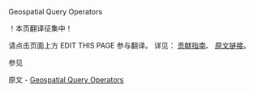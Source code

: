  Geospatial Query Operators

 ！本页翻译征集中！

请点击页面上方 EDIT THIS PAGE 参与翻译。
详见：
[贡献指南]( https://github.com/whaleal/MongoDB-Manual-zh/blob/master/CONTRIBUTING.md )、
[原文链接](  https://docs.mongodb.com/manual/reference/operator/query-geospatial/  )。

 参见

原文 - [Geospatial Query Operators]( https://docs.mongodb.com/manual/reference/operator/query-geospatial/ )

